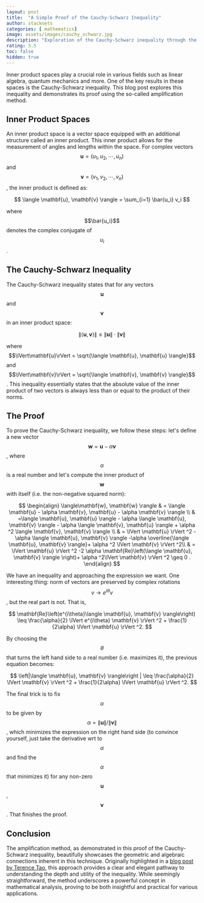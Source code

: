 ```yaml
---
layout: post
title:  "A Simple Proof of the Cauchy-Schwarz Inequality"
author: stacknets
categories: [ mathematics]
image: assets/images/cauchy_schwarz.jpg
description: "Exploration of the Cauchy-Schwarz inequality through the amplification method."
rating: 3.5
toc: false
hidden: true
---
```


Inner product spaces play a crucial role in various fields such as linear algebra, quantum mechanics and more. One of the key results in these spaces is the Cauchy-Schwarz inequality. This blog post explores this inequality and demonstrates its proof using the so-called amplification method. 

## Inner Product Spaces 

An inner product space is a vector space equipped with an additional structure called an inner product. This inner product allows for the measurement of angles and lengths within the space. For complex vectors $$\mathbf{u}=(u_1,u_2,\cdots, u_n)$$ and $$\mathbf{v}=(v_1,v_2,\cdots,v_n)$$, the inner product is defined as: 

$$
\langle \mathbf{u}, \mathbf{v} \rangle = \sum_{i=1} \bar{u_i} v_i
$$

where $$\bar{u_i}$$ denotes the complex conjugate of $$u_i$$. 

## The Cauchy-Schwarz Inequality 

The Cauchy-Schwarz inequality states that for any vectors $$\mathbf{u}$$ and $$\mathbf{v}$$ in an inner product space: 

$$
\| \langle\mathbf{u}, \mathbf{v} \rangle\| \leq \lVert \mathbf{u} \rVert \cdot \lVert \mathbf{v} \rVert
$$

where $$\lVert\mathbf{u}\rVert = \sqrt{\langle \mathbf{u}, \mathbf{u} \rangle}$$ and $$\lVert\mathbf{v}\rVert = \sqrt{\langle \mathbf{v}, \mathbf{v} \rangle}$$. This inequality essentially states that the absolute value of the inner product of two vectors is always less than or equal to the product of their norms. 

## The Proof

To prove the Cauchy-Schwarz inequality, we follow these steps: let's define a new vector $$ \mathbf{w} = \mathbf{u} - \alpha \mathbf{v} $$, where $$\alpha$$ is a real number and let's compute the inner product of $$\mathbf{w}$$ with itself (i.e. the non-negative squared norm): 

$$
\begin{align}
\langle\mathbf{w}, \mathbf{w} \rangle & = \langle \mathbf{u} - \alpha \mathbf{v}, \mathbf{u} - \alpha \mathbf{v} \rangle \\
& =\langle \mathbf{u}, \mathbf{u} \rangle - \alpha \langle \mathbf{u}, \mathbf{v} \rangle - \alpha \langle \mathbf{v}, \mathbf{u} \rangle + \alpha ^2 \langle \mathbf{v}, \mathbf{v} \rangle \\ 
& = \lVert \mathbf{u} \rVert ^2 -\alpha \langle \mathbf{u}, \mathbf{v} \rangle -\alpha \overline{\langle \mathbf{u}, \mathbf{v} \rangle}+ \alpha ^2 \lVert \mathbf{v} \rVert ^2\\
& = \lVert \mathbf{u} \rVert ^2 -2 \alpha \mathbf{Re}\left(\langle \mathbf{u}, \mathbf{v} \rangle \right)+ \alpha ^2\lVert \mathbf{v} \rVert ^2 \geq 0 .
\end{align}
$$

We have an inequality and approaching the expression we want. One interesting thing: norm of vectors are preserved by complex rotations $$v\rightarrow e^{i\theta} v$$, but the real part is not. That is, 

$$
\mathbf{Re}\left(e^{i\theta}\langle \mathbf{u}, \mathbf{v} \rangle\right) \leq \frac{\alpha}{2} \lVert e^{i\theta} \mathbf{v} \rVert ^2 + \frac{1}{2\alpha} \lVert \mathbf{u} \rVert ^2.
$$

By choosing the $$\theta$$ that turns the left hand side to a real number (i.e. maximizes it), the previous equation becomes: 

$$
\left|\langle \mathbf{u}, \mathbf{v} \rangle\right | \leq \frac{\alpha}{2} \lVert \mathbf{v} \rVert ^2 + \frac{1}{2\alpha} \lVert \mathbf{u} \rVert ^2.
$$

The final trick is to fix $$\alpha$$ to be given by $$\alpha=\lVert \mathbf{u} \rVert/\lVert \mathbf{v} \rVert$$, which minimizes the expression on the right hand side (to convince yourself, just take the derivative wrt to $$\alpha$$ and find the $$\alpha$$ that minimizes it) for any non-zero $$\mathbf{u}$$, $$\mathbf{v}$$. That finishes the proof. 

## Conclusion
The amplification method, as demonstrated in this proof of the Cauchy-Schwarz inequality, beautifully showcases the geometric and algebraic connections inherent in this technique. Originally highlighted in a
[blog post by Terence Tao](https://terrytao.wordpress.com/2007/09/05/,amplification-arbitrage-and-the-tensor-power-trick/), this approach provides a clear and elegant pathway to understanding the depth and utility of the inequality. While seemingly straightforward, the method underscores a powerful concept in mathematical analysis, proving to be both insightful and practical for various applications. 



